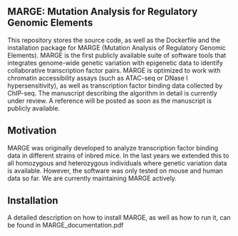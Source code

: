 ## MARGE: Mutation Analysis for Regulatory Genomic Elements

This repository stores the source code, as well as the Dockerfile and the installation package for MARGE (Mutation Analysis of Regulatory Genomic Elements). MARGE is the first publicly available suite of software tools that integrates genome-wide genetic variation with epigenetic data to identify collaborative transcription factor pairs. MARGE is optimized to work with chromatin accessibility assays (such as ATAC-seq or DNase I hypersensitivity), as well as transcription factor binding data collected by ChIP-seq. The manuscript describing the algorithm in detail is currently under review. A reference will be posted as soon as the manuscript is publicly available. 

## Motivation

MARGE was originally developed to analyze transcription factor binding data in different strains of inbred mice. In the last years we extended this to all homozygous and heterozygous individuals where genetic variation data is available. However, the software was only tested on mouse and human data so far. We are currently maintaining MARGE actively. 

## Installation

A detailed description on how to install MARGE, as well as how to run it, can be found in MARGE_documentation.pdf

